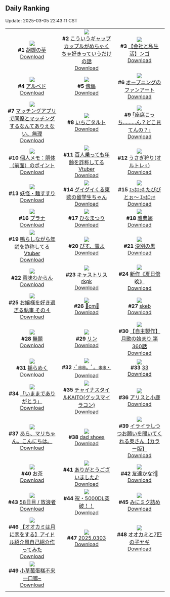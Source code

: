 ## Daily Ranking
Update: 2025-03-05 22:43:11 CST

|      |      |      |
| :----: | :----: | :----: |
| ![](https://i.pixiv.re/c/240x480/img-master/img/2025/03/04/00/00/11/127839312_p0_master1200.jpg)<br>**#1** [胡蝶の夢](https://www.pixiv.net/artworks/127839312)<br>[Download](https://i.pixiv.re/img-original/img/2025/03/04/00/00/11/127839312_p0.png) | ![](https://i.pixiv.re/c/240x480/img-master/img/2025/03/04/00/02/42/127839626_p0_master1200.jpg)<br>**#2** [こういうギャップカップルがめちゃくちゃ好きっていうだけの話](https://www.pixiv.net/artworks/127839626)<br>[Download](https://i.pixiv.re/img-original/img/2025/03/04/00/02/42/127839626_p0.jpg) | ![](https://i.pixiv.re/c/240x480/img-master/img/2025/03/04/12/00/31/127851621_p0_master1200.jpg)<br>**#3** [【会社と私生活】ンゴ](https://www.pixiv.net/artworks/127851621)<br>[Download](https://i.pixiv.re/img-original/img/2025/03/04/12/00/31/127851621_p0.jpg) |
| ![](https://i.pixiv.re/c/240x480/img-master/img/2025/03/04/00/00/39/127839395_p0_master1200.jpg)<br>**#4** [アルベド](https://www.pixiv.net/artworks/127839395)<br>[Download](https://i.pixiv.re/img-original/img/2025/03/04/00/00/39/127839395_p0.jpg) | ![](https://i.pixiv.re/c/240x480/img-master/img/2025/03/03/00/00/23/127805366_p0_master1200.jpg)<br>**#5** [傀儡](https://www.pixiv.net/artworks/127805366)<br>[Download](https://i.pixiv.re/img-original/img/2025/03/03/00/00/23/127805366_p0.jpg) | ![](https://i.pixiv.re/c/240x480/img-master/img/2025/03/03/17/36/31/127825506_p0_master1200.jpg)<br>**#6** [オープニングのファンアート](https://www.pixiv.net/artworks/127825506)<br>[Download](https://i.pixiv.re/img-original/img/2025/03/03/17/36/31/127825506_p0.jpg) |
| ![](https://i.pixiv.re/c/240x480/img-master/img/2025/03/04/00/45/53/127841363_p0_master1200.jpg)<br>**#7** [マッチングアプリで同僚とマッチングするなんてありえない、無理](https://www.pixiv.net/artworks/127841363)<br>[Download](https://i.pixiv.re/img-original/img/2025/03/04/00/45/53/127841363_p0.jpg) | ![](https://i.pixiv.re/c/240x480/img-master/img/2025/03/04/21/49/34/127865897_p0_master1200.jpg)<br>**#8** [いちごタルト](https://www.pixiv.net/artworks/127865897)<br>[Download](https://i.pixiv.re/img-original/img/2025/03/04/21/49/34/127865897_p0.png) | ![](https://i.pixiv.re/c/240x480/img-master/img/2025/03/03/17/10/24/127824903_p0_master1200.jpg)<br>**#9** [｢座席こっち………ん？どこ見てんの？｣](https://www.pixiv.net/artworks/127824903)<br>[Download](https://i.pixiv.re/img-original/img/2025/03/03/17/10/24/127824903_p0.jpg) |
| ![](https://i.pixiv.re/c/240x480/img-master/img/2025/03/04/06/00/06/127846511_p0_master1200.jpg)<br>**#10** [個人メモ：胴体（前面）のポイント](https://www.pixiv.net/artworks/127846511)<br>[Download](https://i.pixiv.re/img-original/img/2025/03/04/06/00/06/127846511_p0.jpg) | ![](https://i.pixiv.re/c/240x480/img-master/img/2025/03/03/21/21/19/127832931_p0_master1200.jpg)<br>**#11** [百人乗っても年齢を詐称してるVtuber](https://www.pixiv.net/artworks/127832931)<br>[Download](https://i.pixiv.re/img-original/img/2025/03/03/21/21/19/127832931_p0.png) | ![](https://i.pixiv.re/c/240x480/img-master/img/2025/03/03/19/54/27/127829709_p0_master1200.jpg)<br>**#12** [うさぎ狩り(オルトレ♀)](https://www.pixiv.net/artworks/127829709)<br>[Download](https://i.pixiv.re/img-original/img/2025/03/03/19/54/27/127829709_p0.jpg) |
| ![](https://i.pixiv.re/c/240x480/img-master/img/2025/03/03/00/20/26/127806575_p0_master1200.jpg)<br>**#13** [妖怪・麺すすり](https://www.pixiv.net/artworks/127806575)<br>[Download](https://i.pixiv.re/img-original/img/2025/03/03/00/20/26/127806575_p0.jpg) | ![](https://i.pixiv.re/c/240x480/img-master/img/2025/03/04/20/21/56/127862647_p0_master1200.jpg)<br>**#14** [グイグイくる東欧の留学生ちゃん](https://www.pixiv.net/artworks/127862647)<br>[Download](https://i.pixiv.re/img-original/img/2025/03/04/20/21/56/127862647_p0.jpg) | ![](https://i.pixiv.re/c/240x480/img-master/img/2025/03/04/22/25/03/127867238_p0_master1200.jpg)<br>**#15** [ｴｯﾎｴｯﾎ  たびびとぉ〜  ｴｯﾎｴｯﾎ](https://www.pixiv.net/artworks/127867238)<br>[Download](https://i.pixiv.re/img-original/img/2025/03/04/22/25/03/127867238_p0.png) |
| ![](https://i.pixiv.re/c/240x480/img-master/img/2025/03/03/00/09/10/127806104_p0_master1200.jpg)<br>**#16** [プラナ](https://www.pixiv.net/artworks/127806104)<br>[Download](https://i.pixiv.re/img-original/img/2025/03/03/00/09/10/127806104_p0.jpg) | ![](https://i.pixiv.re/c/240x480/img-master/img/2025/03/04/00/19/49/127840451_p0_master1200.jpg)<br>**#17** [ひなまつり](https://www.pixiv.net/artworks/127840451)<br>[Download](https://i.pixiv.re/img-original/img/2025/03/04/00/19/49/127840451_p0.jpg) | ![](https://i.pixiv.re/c/240x480/img-master/img/2025/03/03/10/30/32/127817522_p0_master1200.jpg)<br>**#18** [雅典娜](https://www.pixiv.net/artworks/127817522)<br>[Download](https://i.pixiv.re/img-original/img/2025/03/03/10/30/32/127817522_p0.jpg) |
| ![](https://i.pixiv.re/c/240x480/img-master/img/2025/03/04/21/15/30/127864646_p0_master1200.jpg)<br>**#19** [鳴らしながら年齢を詐称してるVtuber](https://www.pixiv.net/artworks/127864646)<br>[Download](https://i.pixiv.re/img-original/img/2025/03/04/21/15/30/127864646_p0.png) | ![](https://i.pixiv.re/c/240x480/img-master/img/2025/03/04/12/04/03/127851729_p0_master1200.jpg)<br>**#20** [ぴす、雪よ](https://www.pixiv.net/artworks/127851729)<br>[Download](https://i.pixiv.re/img-original/img/2025/03/04/12/04/03/127851729_p0.png) | ![](https://i.pixiv.re/c/240x480/img-master/img/2025/03/03/13/31/37/127818408_p0_master1200.jpg)<br>**#21** [決別の黒](https://www.pixiv.net/artworks/127818408)<br>[Download](https://i.pixiv.re/img-original/img/2025/03/03/13/31/37/127818408_p0.png) |
| ![](https://i.pixiv.re/c/240x480/img-master/img/2025/03/03/01/08/15/127808323_p0_master1200.jpg)<br>**#22** [意味わからん](https://www.pixiv.net/artworks/127808323)<br>[Download](https://i.pixiv.re/img-original/img/2025/03/03/01/08/15/127808323_p0.png) | ![](https://i.pixiv.re/c/240x480/img-master/img/2025/03/03/00/00/56/127805461_p0_master1200.jpg)<br>**#23** [キャストリスrkgk](https://www.pixiv.net/artworks/127805461)<br>[Download](https://i.pixiv.re/img-original/img/2025/03/03/00/00/56/127805461_p0.png) | ![](https://i.pixiv.re/c/240x480/img-master/img/2025/03/04/01/50/46/127843037_p0_master1200.jpg)<br>**#24** [新作《夏日傍晚》](https://www.pixiv.net/artworks/127843037)<br>[Download](https://i.pixiv.re/img-original/img/2025/03/04/01/50/46/127843037_p0.jpg) |
| ![](https://i.pixiv.re/c/240x480/img-master/img/2025/03/03/18/04/26/127826432_p0_master1200.jpg)<br>**#25** [お嬢様を好き過ぎる執事 その４](https://www.pixiv.net/artworks/127826432)<br>[Download](https://i.pixiv.re/img-original/img/2025/03/03/18/04/26/127826432_p0.png) | ![](https://i.pixiv.re/c/240x480/img-master/img/2025/03/03/20/36/23/127831285_p0_master1200.jpg)<br>**#26** [🪻cm🪻](https://www.pixiv.net/artworks/127831285)<br>[Download](https://i.pixiv.re/img-original/img/2025/03/03/20/36/23/127831285_p0.png) | ![](https://i.pixiv.re/c/240x480/img-master/img/2025/03/04/00/00/11/127839309_p0_master1200.jpg)<br>**#27** [skeb](https://www.pixiv.net/artworks/127839309)<br>[Download](https://i.pixiv.re/img-original/img/2025/03/04/00/00/11/127839309_p0.png) |
| ![](https://i.pixiv.re/c/240x480/img-master/img/2025/03/03/03/18/33/127811250_p0_master1200.jpg)<br>**#28** [無題](https://www.pixiv.net/artworks/127811250)<br>[Download](https://i.pixiv.re/img-original/img/2025/03/03/03/18/33/127811250_p0.png) | ![](https://i.pixiv.re/c/240x480/img-master/img/2025/03/03/00/00/05/127805243_p0_master1200.jpg)<br>**#29** [リン](https://www.pixiv.net/artworks/127805243)<br>[Download](https://i.pixiv.re/img-original/img/2025/03/03/00/00/05/127805243_p0.jpg) | ![](https://i.pixiv.re/c/240x480/img-master/img/2025/03/03/00/08/59/127806095_p0_master1200.jpg)<br>**#30** [【自主製作】月歌の始まり 第360話](https://www.pixiv.net/artworks/127806095)<br>[Download](https://i.pixiv.re/img-original/img/2025/03/03/00/08/59/127806095_p0.jpg) |
| ![](https://i.pixiv.re/c/240x480/img-master/img/2025/03/03/09/17/36/127816547_p0_master1200.jpg)<br>**#31** [揺らめく](https://www.pixiv.net/artworks/127816547)<br>[Download](https://i.pixiv.re/img-original/img/2025/03/03/09/17/36/127816547_p0.jpg) | ![](https://i.pixiv.re/c/240x480/img-master/img/2025/03/05/13/46/35/127839272_p0_master1200.jpg)<br>**#32** [･ﾟ❄️❄️。ﾟ。❄️❄️・](https://www.pixiv.net/artworks/127839272)<br>[Download](https://i.pixiv.re/img-original/img/2025/03/05/13/46/35/127839272_p0.jpg) | ![](https://i.pixiv.re/c/240x480/img-master/img/2025/03/04/11/22/48/127850929_p0_master1200.jpg)<br>**#33** [33](https://www.pixiv.net/artworks/127850929)<br>[Download](https://i.pixiv.re/img-original/img/2025/03/04/11/22/48/127850929_p0.jpg) |
| ![](https://i.pixiv.re/c/240x480/img-master/img/2025/03/03/11/39/27/127818581_p0_master1200.jpg)<br>**#34** [「いままでありがとう」](https://www.pixiv.net/artworks/127818581)<br>[Download](https://i.pixiv.re/img-original/img/2025/03/03/11/39/27/127818581_p0.jpg) | ![](https://i.pixiv.re/c/240x480/img-master/img/2025/03/04/21/01/32/127864114_p0_master1200.jpg)<br>**#35** [チャイナスタイルKAITO(グッスマイラコン)](https://www.pixiv.net/artworks/127864114)<br>[Download](https://i.pixiv.re/img-original/img/2025/03/04/21/01/32/127864114_p0.png) | ![](https://i.pixiv.re/c/240x480/img-master/img/2025/03/03/18/23/25/127826952_p0_master1200.jpg)<br>**#36** [アリスと小鹿](https://www.pixiv.net/artworks/127826952)<br>[Download](https://i.pixiv.re/img-original/img/2025/03/03/18/23/25/127826952_p0.jpg) |
| ![](https://i.pixiv.re/c/240x480/img-master/img/2025/03/04/15/50/25/127855661_p0_master1200.jpg)<br>**#37** [あら、マリちゃん。こんにちは。](https://www.pixiv.net/artworks/127855661)<br>[Download](https://i.pixiv.re/img-original/img/2025/03/04/15/50/25/127855661_p0.png) | ![](https://i.pixiv.re/c/240x480/img-master/img/2025/03/03/04/10/48/127811993_p0_master1200.jpg)<br>**#38** [dad shoes](https://www.pixiv.net/artworks/127811993)<br>[Download](https://i.pixiv.re/img-original/img/2025/03/03/04/10/48/127811993_p0.png) | ![](https://i.pixiv.re/c/240x480/img-master/img/2025/03/03/00/00/45/127805439_p0_master1200.jpg)<br>**#39** [イライラしつつお願いを聞いてくれる奥さん【カラー版】](https://www.pixiv.net/artworks/127805439)<br>[Download](https://i.pixiv.re/img-original/img/2025/03/03/00/00/45/127805439_p0.jpg) |
| ![](https://i.pixiv.re/c/240x480/img-master/img/2025/03/03/01/25/43/127808804_p0_master1200.jpg)<br>**#40** [お茶](https://www.pixiv.net/artworks/127808804)<br>[Download](https://i.pixiv.re/img-original/img/2025/03/03/01/25/43/127808804_p0.jpg) | ![](https://i.pixiv.re/c/240x480/img-master/img/2025/03/03/17/11/21/127824933_p0_master1200.jpg)<br>**#41** [ありがとうございました♪](https://www.pixiv.net/artworks/127824933)<br>[Download](https://i.pixiv.re/img-original/img/2025/03/03/17/11/21/127824933_p0.png) | ![](https://i.pixiv.re/c/240x480/img-master/img/2025/03/04/00/00/12/127839317_p0_master1200.jpg)<br>**#42** [友達かな?🌠](https://www.pixiv.net/artworks/127839317)<br>[Download](https://i.pixiv.re/img-original/img/2025/03/04/00/00/12/127839317_p0.jpg) |
| ![](https://i.pixiv.re/c/240x480/img-master/img/2025/03/04/00/12/53/127839228_p0_master1200.jpg)<br>**#43** [58日目 / 放浪者](https://www.pixiv.net/artworks/127839228)<br>[Download](https://i.pixiv.re/img-original/img/2025/03/04/00/12/53/127839228_p0.jpg) | ![](https://i.pixiv.re/c/240x480/img-master/img/2025/03/03/11/28/23/127818401_p0_master1200.jpg)<br>**#44** [祝・5000DL突破！！](https://www.pixiv.net/artworks/127818401)<br>[Download](https://i.pixiv.re/img-original/img/2025/03/03/11/28/23/127818401_p0.jpg) | ![](https://i.pixiv.re/c/240x480/img-master/img/2025/03/04/07/07/19/127847402_p0_master1200.jpg)<br>**#45** [みにミク詰め](https://www.pixiv.net/artworks/127847402)<br>[Download](https://i.pixiv.re/img-original/img/2025/03/04/07/07/19/127847402_p0.jpg) |
| ![](https://i.pixiv.re/c/240x480/img-master/img/2025/03/03/19/21/19/127828710_p0_master1200.jpg)<br>**#46** [【オオカミは月に恋をする】アイドル紹介風自己紹介作ってみた](https://www.pixiv.net/artworks/127828710)<br>[Download](https://i.pixiv.re/img-original/img/2025/03/03/19/21/19/127828710_p0.jpg) | ![](https://i.pixiv.re/c/240x480/img-master/img/2025/03/03/21/07/12/127832458_p0_master1200.jpg)<br>**#47** [2025.0303](https://www.pixiv.net/artworks/127832458)<br>[Download](https://i.pixiv.re/img-original/img/2025/03/03/21/07/12/127832458_p0.png) | ![](https://i.pixiv.re/c/240x480/img-master/img/2025/03/04/20/06/13/127862149_p0_master1200.jpg)<br>**#48** [オオカミと7匹の子ヤギ](https://www.pixiv.net/artworks/127862149)<br>[Download](https://i.pixiv.re/img-original/img/2025/03/04/20/06/13/127862149_p0.png) |
| ![](https://i.pixiv.re/c/240x480/img-master/img/2025/03/04/19/16/34/127860602_p0_master1200.jpg)<br>**#49** [小草莓蛋糕不来一口嘛~](https://www.pixiv.net/artworks/127860602)<br>[Download](https://i.pixiv.re/img-original/img/2025/03/04/19/16/34/127860602_p0.png) |
|      |      |
